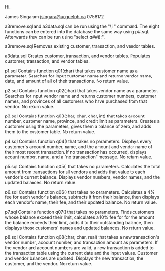 Hi.

James Singaram
jsingara@uoguelph.ca
0758172

a3remove.sql and a3data.sql can be run using the "\i <directory>" command. The eight functions can be entered into the database the same way using p#.sql. Afterwards they can be run using "select q##();".


a3remove.sql
	Removes existing customer, transaction, and vendor tables.

a3data.sql
	Creates customer, transaction, and vendor tables.
	Populates customer, transaction, and vendor tables.

p1.sql
	Contains function q01(char) that takes customer name as a parameter.
		Searches for input customer name and returns vendor name, date, and amount of all of their transactions.
		No return value.

p2.sql
	Contains function q02(char) that takes vendor name as a parameter.
		Searches for input vendor name and returns customer numbers, customer names, and provinces of all customers who have purchased from that vendor.
		No return value.

p3.sql
	Contains function q03(char, char, char, int) that takes account number, customer name, province, and credit limit as parameters.
		Creates a customer using the parameters, gives them a balance of zero, and adds them to the customer table.
		No return value.

p4.sql
	Contains function q04() that takes no parameters.
		Displays every customer's account number, name, and the amount and vendor name of their most recent transaction. If no transaction has occurred, displays acount number, name, and a "no transaction" message.
		No return value.

p5.sql
	Contains function q05() that takes no parameters.
		Calculates the total amount from transactions for all vendors and adds that value to each vendor's current balance. Displays vendor numbers, vendor names, and the updated balances.
		No return value.

p6.sql
	Contains function q06() that takes no parameters.
		Calculates a 4% fee for each vendor's balance, subtracts it from their balance, then displays each vendor's name, their fee, and their updated balance.
		No return value.

p7.sql
	Contains function q07() that takes no parameters.
		Finds customers whose balance exceed their limit, calculates a 10% fee for for the amount the balance exceeds their limit, adds it to their outstanding balance, then displays those customers' names and updated balances.
		No return value.

p8.sql
	Contains function q08(char, char, real) that takes a new transaction's vendor number, acocunt number, and transaction amount as parameters.
		If the vendor and account numbers are valid, a new transaction is added to the transaction table using the current date and the input values. Customer and vendor balances are updated. Displays the new transaction, the customer, and the vendor.
		No return value.

